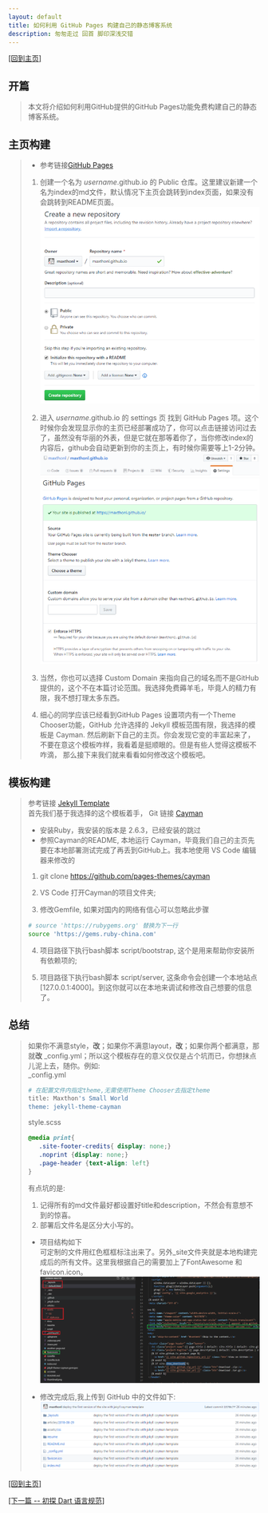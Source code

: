 ```yaml
---
layout: default
title: 如何利用 GitHub Pages 构建自己的静态博客系统
description: 匆匆走过 回首 脚印深浅交错
---
```

[[回到主页]](../../index.html)
## 开篇
> 本文将介绍如何利用GitHub提供的GitHub Pages功能免费构建自己的静态博客系统。

## 主页构建
> * 参考链接[GitHub Pages](https://pages.github.com)   
>
> 1. 创建一个名为 *username*.github.io 的 Public 仓库。这里建议新建一个名为index的md文件，默认情况下主页会跳转到index页面，如果没有会跳转到README页面。
> ![Create a public repository and name as username.github.io](./01.png)
>
> 2. 进入 *username*.github.io 的 settings 页 找到 GitHub Pages 项。这个时候你会发现显示你的主页已经部署成功了，你可以点击链接访问过去了，虽然没有华丽的外表，但是它就在那等着你了，当你修改index的内容后，github会自动更新到你的主页上，有时候你需要等上1-2分钟。
> ![goto github pages setting item](./02.png)
> ![goto github pages setting item](./03.png)
>
> 3. 当然，你也可以选择 Custom Domain 来指向自己的域名而不是GitHub提供的，这个不在本篇讨论范围。我选择免费薅羊毛，毕竟人的精力有限，我不想打理太多东西。
>
> 4. 细心的同学应该已经看到GitHub Pages 设置项内有一个Theme Chooser功能，GitHub 允许选择的 Jekyll 模板范围有限，我选择的模板是 Cayman. 然后刷新下自己的主页。你会发现它变的丰富起来了，不要在意这个模板咋样，我看着是挺顺眼的。但是有些人觉得这模板不咋滴， 那么接下来我们就来看看如何修改这个模板吧。

## 模板构建
> 参考链接 [Jekyll Template](https://jekyllrb.com/)   
> 首先我们基于我选择的这个模板着手， Git 链接 [Cayman](https://github.com/pages-themes/cayman)   
> * 安装Ruby，我安装的版本是 2.6.3，已经安装的跳过   
> * 参照Cayman的README, 本地运行 Cayman，毕竟我们自己的主页先要在本地部署测试完成了再丢到GitHub上。我本地使用 VS Code 编辑器来修改的  
> 
> 1. git clone https://github.com/pages-themes/cayman
>
> 2. VS Code 打开Cayman的项目文件夹;
>
> 3. 修改Gemfile, 如果对国内的网络有信心可以忽略此步骤
> ```bash
> # source 'https://rubygems.org' 替换为下一行
> source 'https://gems.ruby-china.com'
> ```
>
> 4. 项目路径下执行bash脚本 script/bootstrap, 这个是用来帮助你安装所有依赖项的;
>
> 5. 项目路径下执行bash脚本 script/server, 这条命令会创建一个本地站点 [127.0.0.1:4000]。到这你就可以在本地来调试和修改自己想要的信息了。  
>
## 总结   
> 如果你不满意style，**改**；如果你不满意layout，**改**；如果你两个都满意，那就**改** _config.yml；所以这个模板存在的意义仅仅是占个坑而已，你想抹点儿泥上去，随你。例如:      
> _config.yml
> ```bash
> # 在配置文件内指定theme,无需使用Theme Chooser去指定theme
> title: Maxthon's Small World
> theme: jekyll-theme-cayman
> ```
> style.scss
> ```css
> @media print{
>    .site-footer-credits{ display: none;}
>    .noprint {display: none;}
>    .page-header {text-align: left}
> }
> ```
> 有点坑的是:
>   1. 记得所有的md文件最好都设置好title和description，不然会有意想不到的惊喜。
>   2. 部署后文件名是区分大小写的。   
>
>  * 项目结构如下   
> 可定制的文件用红色框框标注出来了。另外_site文件夹就是本地构建完成后的所有文件。这里我根据自己的需要加上了FontAwesome 和 favicon.icon。
>  ![Cayman Project Structure](./04.png)
>
> * 修改完成后,我上传到 GitHub 中的文件如下:
> ![maxthon.github.io overview](./05.png)
>

[[回到主页]](../../index.html)

[[下一篇 -- 初探 Dart 语言规范]](../2019-09-04/index.html)